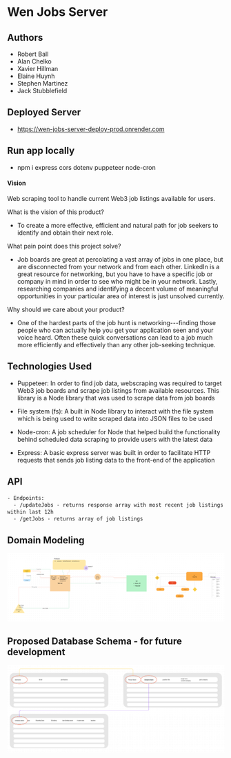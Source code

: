 # Wen Jobs Server

## Authors
- Robert Ball
- Alan Chelko
- Xavier Hillman
- Elaine Huynh
- Stephen Martinez
- Jack Stubblefield

## Deployed Server
  - https://wen-jobs-server-deploy-prod.onrender.com

## Run app locally
- npm i express cors dotenv puppeteer node-cron

#### Vision
Web scraping tool to handle current Web3 job listings available for users.

What is the vision of this product?

-   To create a more effective, efficient and natural path for job seekers to identify and obtain their next role.

What pain point does this project solve?

-   Job boards are great at percolating a vast array of jobs in one place, but are disconnected from your network and from each other. LinkedIn is a great resource for networking, but you have to have a specific job or company in mind in order to see who might be in your network. Lastly, researching companies and identifying a decent volume of meaningful opportunities in your particular area of interest is just unsolved currently.

Why should we care about your product?

-   One of the hardest parts of the job hunt is networking---finding those people who can actually help you get your application seen and your voice heard. Often these quick conversations can lead to a job much more efficiently and effectively than any other job-seeking technique.

## Technologies Used
  - Puppeteer: In order to find job data, webscraping was required to target Web3 job boards and scrape job listings from available resources. This library is a Node library that was used to scrape data from job boards

  - File system (fs): A built in Node library to interact with the file system which is being used to write scraped data into JSON files to be used

  - Node-cron: A job scheduler for Node that helped build the functionality behind scheduled data scraping to provide users with the latest data

  - Express: A basic express server was built in order to facilitate HTTP requests that sends job listing data to the front-end of the application

## API
    - Endpoints:
      - /updateJobs - returns response array with most recent job listings within last 12h
      - /getJobs - returns array of job listings


Domain Modeling
---------------

![UML version 1.0.0](./assets/UML-wen.png)

## Proposed Database Schema - for future development
![SQL Database organization](./assets/sql-propsal.png)


